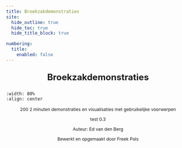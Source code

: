 ```yaml
---
title: Broekzakdemonstraties
site:
  hide_outline: true
  hide_toc: true
  hide_title_block: true

numbering:
  title:
    enabled: false
---
```


<div style="text-align: center; font-size: 24px; font-weight: bold;">

Broekzakdemonstraties

</div>

```{figure} cover.jpg
:width: 80%
:align: center

```

<div style="text-align: center; font-size: 12px">

200 2 minuten demonstraties en visualisaties met gebruikelijke voorwerpen

test 0.3 

Auteur: Ed van den Berg

Bewerkt en opgemaakt door Freek Pols
</div>
